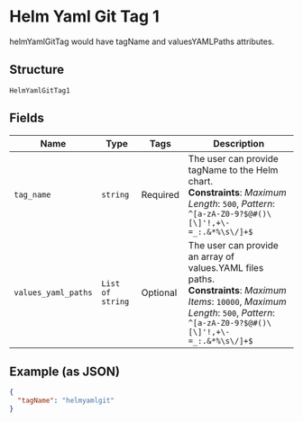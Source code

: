 
# Helm Yaml Git Tag 1

helmYamlGitTag would have tagName and valuesYAMLPaths attributes.

## Structure

`HelmYamlGitTag1`

## Fields

| Name | Type | Tags | Description |
|  --- | --- | --- | --- |
| `tag_name` | `string` | Required | The user can provide tagName to the Helm chart.<br>**Constraints**: *Maximum Length*: `500`, *Pattern*: `^[a-zA-Z0-9?$@#()\[\]'!,+\-=_:.&*%\s\/]+$` |
| `values_yaml_paths` | `List of string` | Optional | The user can provide an array of values.YAML files paths.<br>**Constraints**: *Maximum Items*: `10000`, *Maximum Length*: `500`, *Pattern*: `^[a-zA-Z0-9?$@#()\[\]'!,+\-=_:.&*%\s\/]+$` |

## Example (as JSON)

```json
{
  "tagName": "helmyamlgit"
}
```

